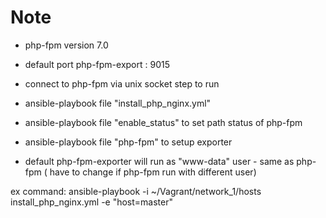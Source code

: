 # Note
- php-fpm version 7.0
- default port php-fpm-export : 9015
- connect to php-fpm via unix socket
step to run

- ansible-playbook file "install_php_nginx.yml"
- ansible-playbook file "enable_status" to set path status of php-fpm
- ansible-playbook file "php-fpm" to setup exporter

* default php-fpm-exporter will run as "www-data" user - same as php-fpm ( have to change if php-fpm run with different user)

ex command: ansible-playbook -i ~/Vagrant/network_1/hosts install_php_nginx.yml -e "host=master"


